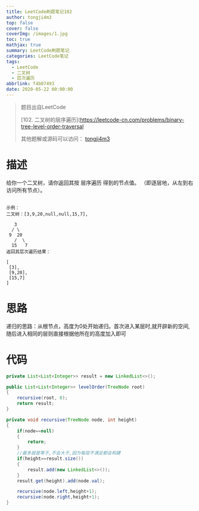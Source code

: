 ```yaml
---
title: LeetCode刷题笔记102
author: tongji4m3
top: false
cover: false
coverImg: /images/1.jpg
toc: true
mathjax: true
summary: LeetCode刷题笔记
categories: LeetCode笔记
tags:
  - LeetCode
  - 二叉树
  - 层次遍历
abbrlink: f4b07493
date: 2020-05-22 00:00:00
---
```


> 题目出自LeetCode
>
> [102. 二叉树的层序遍历](https://leetcode-cn.com/problems/binary-tree-level-order-traversal
>
>  其他题解或源码可以访问： [tongji4m3](https://github.com/tongji4m3/LeetCode)



# 描述

给你一个二叉树，请你返回其按 层序遍历 得到的节点值。 （即逐层地，从左到右访问所有节点）。

 ```

示例：
二叉树：[3,9,20,null,null,15,7],

    3
   / \
  9  20
    /  \
   15   7
返回其层次遍历结果：

[
  [3],
  [9,20],
  [15,7]
]

 ```
# 思路

递归的思路：从根节点，高度为0处开始递归。首次进入某层时,就开辟新的空间,随后进入相同的层则直接根据他所在的高度加入即可




# 代码

```java
private List<List<Integer>> result = new LinkedList<>();

public List<List<Integer>> levelOrder(TreeNode root)
{
    recursive(root, 0);
    return result;
}

private void recursive(TreeNode node, int height)
{
    if(node==null)
    {
        return;
    }
    //最多就是等于,不会大于,因为每层不满足都会构建
    if(height==result.size())
    {
        result.add(new LinkedList<>());
    }
    result.get(height).add(node.val);

    recursive(node.left,height+1);
    recursive(node.right,height+1);
}
```